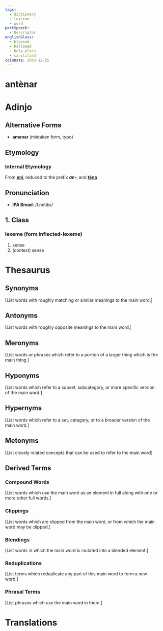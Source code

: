 ```yaml
---
tags:
  - dictionary
  - lexicon
  - word
partSpeech:
  - Descriptor
englishGloss:
  - blessed
  - hallowed
  - holy place
  - sanctified
coinDate: 2003-12-25
---
```

# antènar

# Adinjo
## Alternative Forms
- **amenar** (mistaken form, typo)

## Etymology
### Internal Etymology
From [**ani**](lexicon/a/ani), reduced to the prefix ***an-***, and [**tèna**](lexicon/t/tènar)

## Pronunciation
- **IPA Broad**: /f.netiks/

## 1. Class

### lexeme (form inflected-lexeme)
1. sense 
2. (context) sense

# Thesaurus
## Synonyms
\[List words with roughly matching or similar meanings to the main word.]
## Antonyms
\[List words with roughly opposite meanings to the main word.]

## Meronyms
\[List words or phrases which refer to a portion of a larger thing which is the main thing.]
## Hyponyms
\[List words which refer to a subset, subcategory, or more specific version of the main word.]
## Hypernyms
\[List words which refer to a set, category, or to a broader version of the main word.]
## Metonyms
\[List closely related concepts that can be used to refer to the main word]

## Derived Terms

### Compound Words
\[List words which use the main word as an element in full along with one or more other full words.]
### Clippings
\[List words which are clipped from the main word, or from which the main word may be clipped.]
### Blendings
\[List words in which the main word is mutated into a blended element.]
### Reduplications
\[List terms which reduplicate any part of this main word to form a new word.]
### Phrasal Terms
\[List phrases which use the main word in them.]

# Translations
